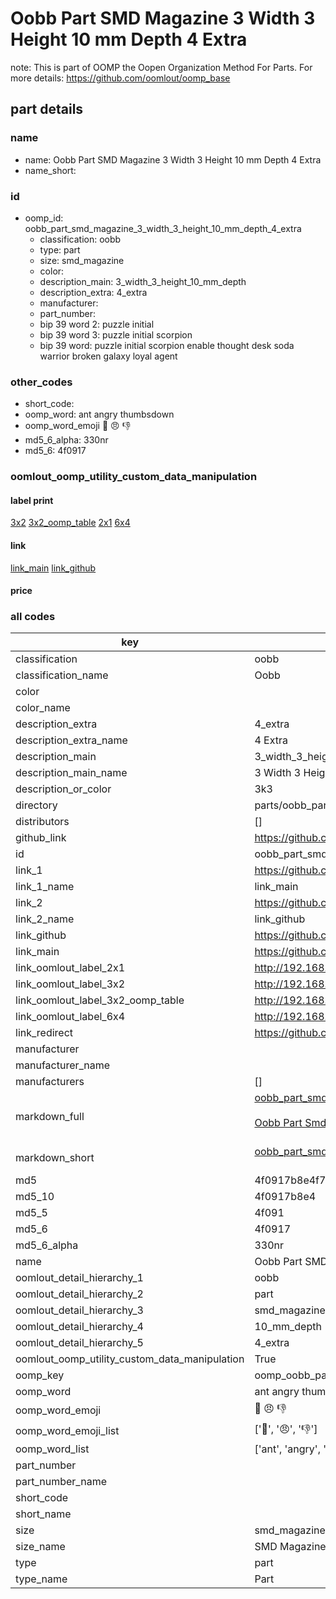# Oobb Part SMD Magazine 3 Width 3 Height 10 mm Depth 4 Extra  

note: This is part of OOMP the Oopen Organization Method For Parts. For more details: https://github.com/oomlout/oomp_base

##  part details
  







### name
* name: Oobb Part SMD Magazine 3 Width 3 Height 10 mm Depth 4 Extra
* name_short: 
### id
* oomp_id: oobb_part_smd_magazine_3_width_3_height_10_mm_depth_4_extra
  * classification: oobb
  * type: part
  * size: smd_magazine
  * color: 
  * description_main: 3_width_3_height_10_mm_depth
  * description_extra: 4_extra
  * manufacturer: 
  * part_number: 
  * bip 39 word 2: puzzle initial
  * bip 39 word 3: puzzle initial scorpion
  * bip 39 word: puzzle initial scorpion enable thought desk soda warrior broken galaxy loyal agent

### other_codes
* short_code: 
* oomp_word: ant angry thumbsdown
* oomp_word_emoji :ant: :angry: :thumbsdown:
* md5_6_alpha: 330nr
* md5_6: 4f0917






### oomlout_oomp_utility_custom_data_manipulation
#### label print
[3x2](http://192.168.1.245:1112/?label=oomp%20330nr)
[3x2_oomp_table](http://192.168.1.108:1112/?label=oomp%20330nr)
[2x1](http://192.168.1.242:1112/?label=oomp%20330nr)
[6x4](http://192.168.1.55:1112/?label=oomp%20330nr)    

#### link

[link_main](https://github.com/oomlout/oomlout_oomp_version_1_messy/tree/main/parts/oobb_part_smd_magazine_3_width_3_height_10_mm_depth_4_extra) [link_github](https://github.com/oomlout/oomlout_oomp_version_1_messy/tree/main/parts/oobb_part_smd_magazine_3_width_3_height_10_mm_depth_4_extra)                             

#### price







### all codes 
| key | value |  
| --- | --- |  
| classification | oobb |  
| classification_name | Oobb |  
| color |  |  
| color_name |  |  
| description_extra | 4_extra |  
| description_extra_name | 4 Extra |  
| description_main | 3_width_3_height_10_mm_depth |  
| description_main_name | 3 Width 3 Height 10 mm Depth |  
| description_or_color | 3k3 |  
| directory | parts/oobb_part_smd_magazine_3_width_3_height_10_mm_depth_4_extra |  
| distributors | [] |  
| github_link | https://github.com/oomlout/oomlout_oomp_part_src/tree/main/parts/oobb_part_smd_magazine_3_width_3_height_10_mm_depth_4_extra |  
| id | oobb_part_smd_magazine_3_width_3_height_10_mm_depth_4_extra |  
| link_1 | https://github.com/oomlout/oomlout_oomp_version_1_messy/tree/main/parts/oobb_part_smd_magazine_3_width_3_height_10_mm_depth_4_extra |  
| link_1_name | link_main |  
| link_2 | https://github.com/oomlout/oomlout_oomp_version_1_messy/tree/main/parts/oobb_part_smd_magazine_3_width_3_height_10_mm_depth_4_extra |  
| link_2_name | link_github |  
| link_github | https://github.com/oomlout/oomlout_oomp_version_1_messy/tree/main/parts/oobb_part_smd_magazine_3_width_3_height_10_mm_depth_4_extra |  
| link_main | https://github.com/oomlout/oomlout_oomp_version_1_messy/tree/main/parts/oobb_part_smd_magazine_3_width_3_height_10_mm_depth_4_extra |  
| link_oomlout_label_2x1 | http://192.168.1.242:1112/?label=oomp%20330nr |  
| link_oomlout_label_3x2 | http://192.168.1.245:1112/?label=oomp%20330nr |  
| link_oomlout_label_3x2_oomp_table | http://192.168.1.108:1112/?label=oomp%20330nr |  
| link_oomlout_label_6x4 | http://192.168.1.55:1112/?label=oomp%20330nr |  
| link_redirect | https://github.com/oomlout/oomlout_oomp_version_1_messy/tree/main/parts/oobb_part_smd_magazine_3_width_3_height_10_mm_depth_4_extra |  
| manufacturer |  |  
| manufacturer_name |  |  
| manufacturers | [] |  
| markdown_full | [oobb_part_smd_magazine_3_width_3_height_10_mm_depth_4_extra](none)<br>[](none)<br>[Oobb Part Smd Magazine 3 Width 3 Height 10 Mm Depth 4 Extra](none)<br><br> |  
| markdown_short | [oobb_part_smd_magazine_3_width_3_height_10_mm_depth_4_extra](none)<br><br> |  
| md5 | 4f0917b8e4f759c4eff07495825cfd77 |  
| md5_10 | 4f0917b8e4 |  
| md5_5 | 4f091 |  
| md5_6 | 4f0917 |  
| md5_6_alpha | 330nr |  
| name | Oobb Part SMD Magazine 3 Width 3 Height 10 mm Depth 4 Extra |  
| oomlout_detail_hierarchy_1 | oobb |  
| oomlout_detail_hierarchy_2 | part |  
| oomlout_detail_hierarchy_3 | smd_magazine |  
| oomlout_detail_hierarchy_4 | 10_mm_depth |  
| oomlout_detail_hierarchy_5 | 4_extra |  
| oomlout_oomp_utility_custom_data_manipulation | True |  
| oomp_key | oomp_oobb_part_smd_magazine_3_width_3_height_10_mm_depth_4_extra |  
| oomp_word | ant angry thumbsdown |  
| oomp_word_emoji | :ant: :angry: :thumbsdown: |  
| oomp_word_emoji_list | [':ant:', ':angry:', ':thumbsdown:'] |  
| oomp_word_list | ['ant', 'angry', 'thumbsdown'] |  
| part_number |  |  
| part_number_name |  |  
| short_code |  |  
| short_name |  |  
| size | smd_magazine |  
| size_name | SMD Magazine |  
| type | part |  
| type_name | Part |  
